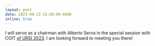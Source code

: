 ```yaml
---
layout: post
date: 2023-09-13 15:59:00-0400
inline: true
---
```


I will serve as a chairman with Alberto Serna in the special session with COIT [of URSI 2023](https://www.conftool.net/ursicaceres2023/index.php?page=browseSessions&print=embed&presentations=hide). I am looking forward to meeting you there!
